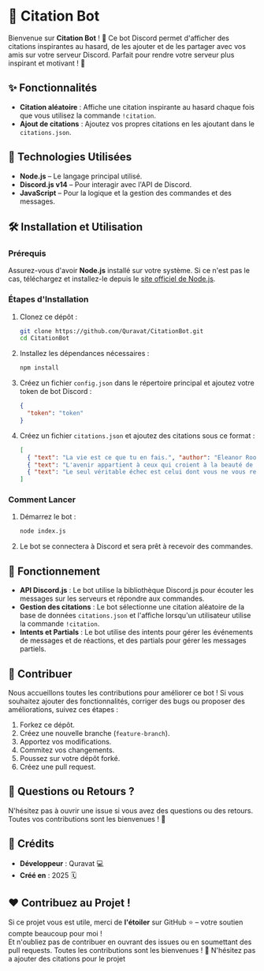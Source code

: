 # 📜 Citation Bot

Bienvenue sur **Citation Bot** ! 🎉 Ce bot Discord permet d'afficher des citations inspirantes au hasard, de les ajouter et de les partager avec vos amis sur votre serveur Discord. Parfait pour rendre votre serveur plus inspirant et motivant ! 🌟

## ✨ Fonctionnalités

- **Citation aléatoire** : Affiche une citation inspirante au hasard chaque fois que vous utilisez la commande `!citation`.
- **Ajout de citations** : Ajoutez vos propres citations en les ajoutant dans le `citations.json`.

## 🔧 Technologies Utilisées

- **Node.js** – Le langage principal utilisé.
- **Discord.js v14** – Pour interagir avec l'API de Discord.
- **JavaScript** – Pour la logique et la gestion des commandes et des messages.

## 🛠️ Installation et Utilisation

### Prérequis

Assurez-vous d'avoir **Node.js** installé sur votre système. Si ce n'est pas le cas, téléchargez et installez-le depuis le [site officiel de Node.js](https://nodejs.org/).

### Étapes d'Installation

1. Clonez ce dépôt :
   ```bash
   git clone https://github.com/Quravat/CitationBot.git
   cd CitationBot
   ```

2. Installez les dépendances nécessaires :
   ```bash
   npm install
   ```

3. Créez un fichier `config.json` dans le répertoire principal et ajoutez votre token de bot Discord :
   ```json
   {
     "token": "token"
   }
   ```

4. Créez un fichier `citations.json` et ajoutez des citations sous ce format :
   ```json
   [
     { "text": "La vie est ce que tu en fais.", "author": "Eleanor Roosevelt" },
     { "text": "L'avenir appartient à ceux qui croient à la beauté de leurs rêves.", "author": "Eleanor Roosevelt" },
     { "text": "Le seul véritable échec est celui dont vous ne vous relevez pas.", "author": "John Madden" }
   ]
   ```

### Comment Lancer

1. Démarrez le bot :
   ```bash
   node index.js
   ```

2. Le bot se connectera à Discord et sera prêt à recevoir des commandes.

## 📝 Fonctionnement

- **API Discord.js** : Le bot utilise la bibliothèque Discord.js pour écouter les messages sur les serveurs et répondre aux commandes.
- **Gestion des citations** : Le bot sélectionne une citation aléatoire de la base de données `citations.json` et l'affiche lorsqu'un utilisateur utilise la commande `!citation`.
- **Intents et Partials** : Le bot utilise des intents pour gérer les événements de messages et de réactions, et des partials pour gérer les messages partiels.

## 🤝 Contribuer

Nous accueillons toutes les contributions pour améliorer ce bot ! Si vous souhaitez ajouter des fonctionnalités, corriger des bugs ou proposer des améliorations, suivez ces étapes :

1. Forkez ce dépôt.
2. Créez une nouvelle branche (`feature-branch`).
3. Apportez vos modifications.
4. Commitez vos changements.
5. Poussez sur votre dépôt forké.
6. Créez une pull request.

## 💬 Questions ou Retours ?

N'hésitez pas à ouvrir une issue si vous avez des questions ou des retours. Toutes vos contributions sont les bienvenues ! 🙌

## 📝 Crédits

- **Développeur** : Quravat 💻
- **Créé en** : 2025 🗓️

## ❤️ Contribuez au Projet !

Si ce projet vous est utile, merci de **l'étoiler** sur GitHub ⭐ – votre soutien compte beaucoup pour moi !  
Et n'oubliez pas de contribuer en ouvrant des issues ou en soumettant des pull requests. Toutes les contributions sont les bienvenues ! 🙌
N'hésitez pas a ajouter des citations pour le projet
